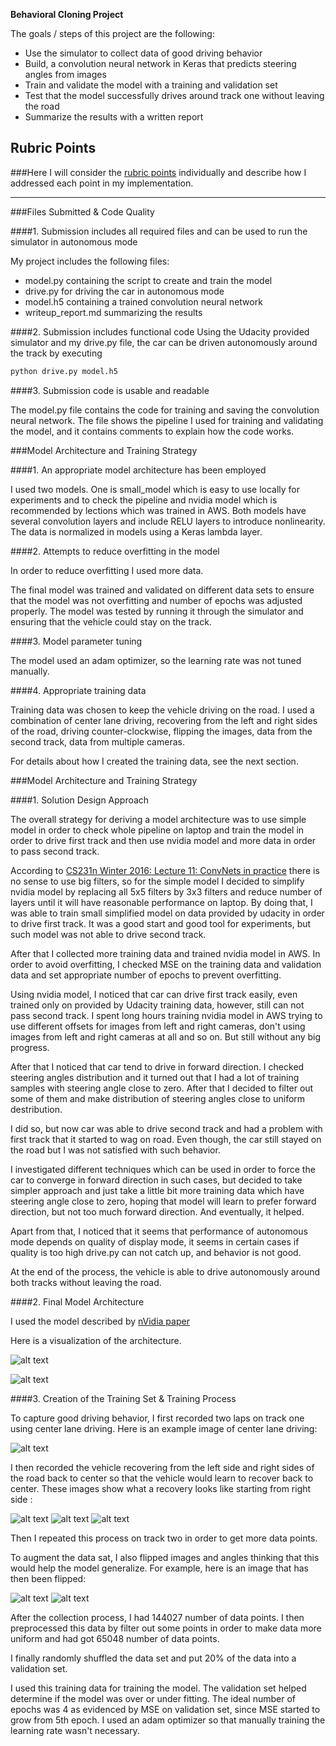 **Behavioral Cloning Project**

The goals / steps of this project are the following:
* Use the simulator to collect data of good driving behavior
* Build, a convolution neural network in Keras that predicts steering angles from images
* Train and validate the model with a training and validation set
* Test that the model successfully drives around track one without leaving the road
* Summarize the results with a written report


[//]: # (Image References)

[image1]: ./examples/model.png "Model Architecture"
[image2]: ./examples/nvidia_cnn.png "Model Visualization"
[image3]: ./examples/placeholder_small.png "Recovery Image"
[image4]: ./examples/placeholder_small.png "Recovery Image"
[image5]: ./examples/placeholder_small.png "Recovery Image"
[image6]: ./examples/placeholder_small.png "Normal Image"
[image7]: ./examples/placeholder_small.png "Flipped Image"

## Rubric Points
###Here I will consider the [rubric points](https://review.udacity.com/#!/rubrics/432/view) individually and describe how I addressed each point in my implementation.  

---
###Files Submitted & Code Quality

####1. Submission includes all required files and can be used to run the simulator in autonomous mode

My project includes the following files:
* model.py containing the script to create and train the model
* drive.py for driving the car in autonomous mode
* model.h5 containing a trained convolution neural network 
* writeup_report.md summarizing the results

####2. Submission includes functional code
Using the Udacity provided simulator and my drive.py file, the car can be driven autonomously around the track by executing 
```sh
python drive.py model.h5
```

####3. Submission code is usable and readable

The model.py file contains the code for training and saving the convolution neural network. The file shows the pipeline I used for training and validating the model, and it contains comments to explain how the code works.

###Model Architecture and Training Strategy

####1. An appropriate model architecture has been employed

I used two models. One is small_model which is easy to use locally for experiments and to check the pipeline and nvidia model which is recommended by lections which was trained in AWS. Both models have several convolution layers and include RELU layers to introduce nonlinearity.
The data is normalized in models using a Keras lambda layer.

####2. Attempts to reduce overfitting in the model

In order to reduce overfitting I used more data.

The final model was trained and validated on different data sets to ensure that the model was not overfitting and number of epochs was adjusted properly. The model was tested by running it through the simulator and ensuring that the vehicle could stay on the track.

####3. Model parameter tuning

The model used an adam optimizer, so the learning rate was not tuned manually.

####4. Appropriate training data

Training data was chosen to keep the vehicle driving on the road. I used a combination of center lane driving, recovering from the left and right sides of the road, driving counter-clockwise, flipping the images, data from the second track, data from multiple cameras.

For details about how I created the training data, see the next section. 

###Model Architecture and Training Strategy

####1. Solution Design Approach

The overall strategy for deriving a model architecture was to use simple model in order to check whole pipeline on laptop and train the model in order to drive first track and then use nvidia model and more data in order to pass second track. 

According to [CS231n Winter 2016: Lecture 11: ConvNets in practice](https://www.youtube.com/watch?v=pA4BsUK3oP4) there is no sense to use big filters, so for the simple model I decided to simplify nvidia model by replacing all 5x5 filters by 3x3 filters and reduce number of layers until it will have reasonable performance on laptop. By doing that, I was able to train small simplified model on data provided by udacity in order to drive first track. It was a good start and good tool for experiments, but such model was not able to drive second track.

After that I collected more training data and trained nvidia model in AWS. In order to avoid overfitting, I checked  MSE on the training data and validation data and set appropriate number of epochs to prevent overfitting.

Using nvidia model, I noticed that car can drive first track easily, even trained only on provided by Udacity training data, however, still can not pass second track. I spent long hours training nvidia model in AWS trying to use different offsets for images from left and right cameras, don't using images from left and right cameras at all and so on. But still without any big progress.

After that I noticed that car tend to drive in forward direction. I checked steering angles distribution and it turned out that I had a lot of training samples with steering angle close to zero. After that I decided to filter out some of them and make distribution of steering angles close to uniform destribution.

I did so, but now car was able to drive second track and had a problem with first track that it started to wag on road. Even though, the car still stayed on the road but I was not satisfied with such behavior.

I investigated different techniques which can be used in order to force the car to converge in forward direction in such cases, but decided to take simpler approach and just take a little bit more training data which have steering angle close to zero, hoping that model will learn to prefer forward direction, but not too much forward direction. And eventually, it helped.

Apart from that, I noticed that it seems that performance of autonomous mode depends on quality of display mode, it seems in certain cases if quality is too high drive.py can not catch up, and behavior is not good.

At the end of the process, the vehicle is able to drive autonomously around both tracks without leaving the road.

####2. Final Model Architecture

I used the model described by [nVidia paper](http://images.nvidia.com/content/tegra/automotive/images/2016/solutions/pdf/end-to-end-dl-using-px.pdf)

Here is a visualization of the architecture.

![alt text][image2]

![alt text][image1]

####3. Creation of the Training Set & Training Process

To capture good driving behavior, I first recorded two laps on track one using center lane driving. Here is an example image of center lane driving:

![alt text][image2]

I then recorded the vehicle recovering from the left side and right sides of the road back to center so that the vehicle would learn to recover back to center.
These images show what a recovery looks like starting from right side :

![alt text][image3]
![alt text][image4]
![alt text][image5]

Then I repeated this process on track two in order to get more data points.

To augment the data sat, I also flipped images and angles thinking that this would help the model generalize. For example, here is an image that has then been flipped:

![alt text][image6]
![alt text][image7]

After the collection process, I had 144027 number of data points. I then preprocessed this data by filter out some points in order to make data more uniform and had got 65048 number of data points.

I finally randomly shuffled the data set and put 20% of the data into a validation set. 

I used this training data for training the model. The validation set helped determine if the model was over or under fitting. The ideal number of epochs was 4 as evidenced by MSE on validation set, since MSE started to grow from 5th epoch. I used an adam optimizer so that manually training the learning rate wasn't necessary.
